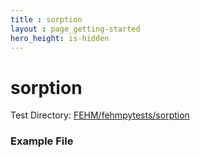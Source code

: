 ```yaml
---
title : sorption
layout : page_getting-started
hero_height: is-hidden
---
```


# sorption



Test Directory: [FEHM/fehmpytests/sorption](https://github.com/lanl/FEHM/tree/master/fehmpytests/sorption)


### Example File 
<pre>

</pre>
